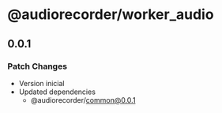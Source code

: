 # @audiorecorder/worker_audio

## 0.0.1

### Patch Changes

- Version inicial
- Updated dependencies
  - @audiorecorder/common@0.0.1
